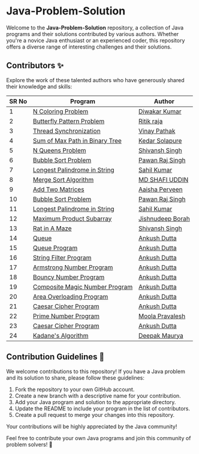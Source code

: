 # Java-Problem-Solution

Welcome to the **Java-Problem-Solution** repository, a collection of Java programs and their solutions contributed by various authors. Whether you're a novice Java enthusiast or an experienced coder, this repository offers a diverse range of interesting challenges and their solutions.

## Contributors ✨

Explore the work of these talented authors who have generously shared their knowledge and skills:

| SR No | Program                                    | Author                                       |
|-------|--------------------------------------------|----------------------------------------------|
| 1     | [N Coloring Problem](#n-coloring-problem) | [Diwakar Kumar](https://github.com/diwakar1593) |
| 2     | [Butterfly Pattern Problem](#butterfly-pattern-problem) | [Ritik raja](https://github.com/Ritikraja07) |
| 3     | [Thread Synchronization](#thread-synchronization) | [Vinay Pathak](https://github.com/vinaypathak07) |
| 4     | [Sum of Max Path in Binary Tree](#sum-of-max-path-in-binary-tree) | [Kedar Solapure](https://github.com/kedarrr) |
| 5     | [N Queens Problem](#n-queens-problem)   | [Shivansh Singh](https://github.com/shivanshsin0203) |
| 6     | [Bubble Sort Problem](#bubble-sort-problem) | [Pawan Raj Singh](https://github.com/pawanrajsingh2088) |
| 7     | [Longest Palindrome in String](#longest-palindrome-in-string) | [Sahil Kumar](https://github.com/SahilKumarIN) |
| 8     | [Merge Sort Algorithm](#merge-sort-algorithm) | [MD SHAFI UDDIN](https://github.com/6736-shafi) |
| 9     | [Add Two Matrices](#add-two-matrices) | [Aaisha Perveen](https://github.com/aaisha26) |
| 10    | [Bubble Sort Problem](#bubble-sort-problem) | [Pawan Raj Singh](https://github.com/pawanrajsingh2088) |
| 11    | [Longest Palindrome in String](#longest-palindrome-in-string) | [Sahil Kumar](https://github.com/SahilKumarIN) |
| 12    | [Maximum Product Subarray](#maximum-product-subarray) | [Jishnudeep Borah](https://github.com/Jishnu2608) |
| 13    | [Rat in A Maze](#rat-in-a-maze)         | [Shivansh Singh](https://github.com/shivanshsin0203) |
| 14    | [Queue](#queue)                         | [Ankush Dutta](https://github.com/GenDelta) |
| 15    | [Queue Program](#queue-program)         | [Ankush Dutta](https://github.com/GenDelta) |
| 16    | [String Filter Program](#string-filter-program) | [Ankush Dutta](https://github.com/GenDelta) |
| 17    | [Armstrong Number Program](#armstrong-number-program) | [Ankush Dutta](https://github.com/GenDelta) |
| 18    | [Bouncy Number Program](#bouncy-number-program) | [Ankush Dutta](https://github.com/GenDelta) |
| 19    | [Composite Magic Number Program](#composite-magic-number-program) | [Ankush Dutta](https://github.com/GenDelta) |
| 20    | [Area Overloading Program](#area-overloading-program) | [Ankush Dutta](https://github.com/GenDelta) |
| 21    | [Caesar Cipher Program](#caesar-cipher-program) | [Ankush Dutta](https://github.com/GenDelta) |
| 22    | [Prime Number Program](#prime-number-program) | [Moola Pravalesh](https://github.com/MoolaPravalesh19) |
| 23    | [Caesar Cipher Program](#caesar-cipher-program) | [Ankush Dutta](https://github.com/GenDelta) |
| 24    | [Kadane's Algorithm](#kadanes-algorithm) | [Deepak Maurya](https://github.com/deepakmaur) |


## Contribution Guidelines 📝

We welcome contributions to this repository! If you have a Java problem and its solution to share, please follow these guidelines:

1. Fork the repository to your own GitHub account.
2. Create a new branch with a descriptive name for your contribution.
3. Add your Java program and solution to the appropriate directory.
4. Update the README to include your program in the list of contributors.
5. Create a pull request to merge your changes into this repository.

Your contributions will be highly appreciated by the Java community!

Feel free to contribute your own Java programs and join this community of problem solvers! 🌟
